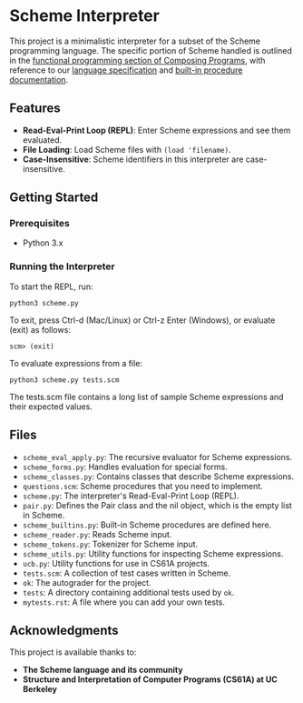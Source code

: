# Scheme Interpreter

This project is a minimalistic interpreter for a subset of the Scheme programming language. The specific portion of Scheme handled is outlined in the [functional programming section of Composing Programs](#), with reference to our [language specification](#) and [built-in procedure documentation](#).

## Features

- **Read-Eval-Print Loop (REPL)**: Enter Scheme expressions and see them evaluated.
- **File Loading**: Load Scheme files with `(load 'filename)`.
- **Case-Insensitive**: Scheme identifiers in this interpreter are case-insensitive.

## Getting Started

### Prerequisites

- Python 3.x

### Running the Interpreter

To start the REPL, run:

```shell
python3 scheme.py
```

To exit, press Ctrl-d (Mac/Linux) or Ctrl-z Enter (Windows), or evaluate (exit) as follows:

```shell
scm> (exit)
```

To evaluate expressions from a file:

```shell
python3 scheme.py tests.scm
```

The tests.scm file contains a long list of sample Scheme expressions and their expected values. 

## Files

- `scheme_eval_apply.py`: The recursive evaluator for Scheme expressions.
- `scheme_forms.py`: Handles evaluation for special forms.
- `scheme_classes.py`: Contains classes that describe Scheme expressions.
- `questions.scm`: Scheme procedures that you need to implement.
- `scheme.py`: The interpreter's Read-Eval-Print Loop (REPL).
- `pair.py`: Defines the Pair class and the nil object, which is the empty list in Scheme.
- `scheme_builtins.py`: Built-in Scheme procedures are defined here.
- `scheme_reader.py`: Reads Scheme input.
- `scheme_tokens.py`: Tokenizer for Scheme input.
- `scheme_utils.py`: Utility functions for inspecting Scheme expressions.
- `ucb.py`: Utility functions for use in CS61A projects.
- `tests.scm`: A collection of test cases written in Scheme.
- `ok`: The autograder for the project.
- `tests`: A directory containing additional tests used by `ok`.
- `mytests.rst`: A file where you can add your own tests.

## Acknowledgments

This project is available thanks to:
- **The Scheme language and its community**
- **Structure and Interpretation of Computer Programs (CS61A) at UC Berkeley**
